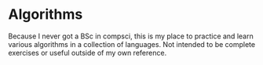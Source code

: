 # Algorithms
Because I never got a BSc in compsci, this is my place to practice and learn
various algorithms in a collection of languages. Not intended to be complete
exercises or useful outside of my own reference.

